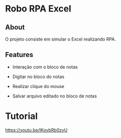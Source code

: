 # Robo RPA Excel 

## About 

O projeto consiste em simular o Excel realizando RPA. 

Features
-

- Interação com o bloco de notas

- Digitar no bloco do notas

- Realizar clique do mouse

- Salvar arquivo editado no bloco de notas

# Tutorial
https://youtu.be/lKoybRb0zvU